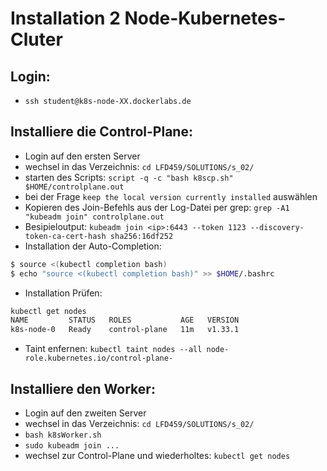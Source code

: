 # Installation 2 Node-Kubernetes-Cluter

## Login:
- `ssh student@k8s-node-XX.dockerlabs.de`

## Installiere die Control-Plane:
- Login auf den ersten Server
- wechsel in das Verzeichnis: `cd LFD459/SOLUTIONS/s_02/`
- starten des Scripts: `script -q -c "bash k8scp.sh" $HOME/controlplane.out`
- bei der Frage `keep the local version currently installed` auswählen
- Kopieren des Join-Befehls <kubeadm join> aus der Log-Datei per grep: `grep -A1 "kubeadm join" controlplane.out`
- Besipieloutput: `kubeadm join <ip>:6443 --token 1123 --discovery-token-ca-cert-hash sha256:16df252`
- Installation der Auto-Completion:
```bash
$ source <(kubectl completion bash)
$ echo "source <(kubectl completion bash)" >> $HOME/.bashrc
```
- Installation Prüfen:
```bash 
kubectl get nodes
NAME         STATUS   ROLES           AGE   VERSION
k8s-node-0   Ready    control-plane   11m   v1.33.1
```
- Taint enfernen:
`kubectl taint nodes --all node-role.kubernetes.io/control-plane-`

## Installiere den Worker:
- Login auf den zweiten Server
- wechsel in das Verzeichnis: `cd LFD459/SOLUTIONS/s_02/`
- `bash k8sWorker.sh`
- `sudo kubeadm join ...`
- wechsel zur Control-Plane und wiederholtes: `kubectl get nodes`

